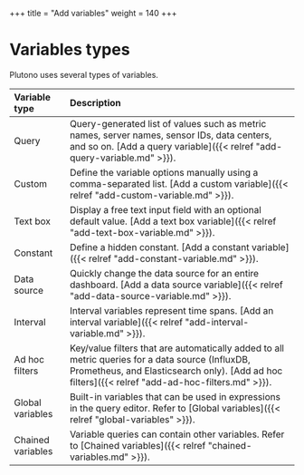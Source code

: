 +++
title = "Add variables"
weight = 140
+++

# Variables types

Plutono uses several types of variables.

|  Variable type  | Description   |
|:---|:---|
| Query   | Query-generated list of values such as metric names, server names, sensor IDs, data centers, and so on. [Add a query variable]({{< relref "add-query-variable.md" >}}).   |
| Custom   | Define the variable options manually using a comma-separated list. [Add a custom variable]({{< relref "add-custom-variable.md" >}}).   |
| Text box   | Display a free text input field with an optional default value. [Add a text box variable]({{< relref "add-text-box-variable.md" >}}).   |
| Constant   | Define a hidden constant. [Add a constant variable]({{< relref "add-constant-variable.md" >}}).   |
| Data source   | Quickly change the data source for an entire dashboard. [Add a data source variable]({{< relref "add-data-source-variable.md" >}}).   |
| Interval   | Interval variables represent time spans. [Add an interval variable]({{< relref "add-interval-variable.md" >}}).   |
| Ad hoc filters   | Key/value filters that are automatically added to all metric queries for a data source (InfluxDB, Prometheus, and Elasticsearch only). [Add ad hoc filters]({{< relref "add-ad-hoc-filters.md" >}}).   |
| Global variables   | Built-in variables that can be used in expressions in the query editor. Refer to [Global variables]({{< relref "global-variables" >}}).   |
| Chained variables   | Variable queries can contain other variables. Refer to [Chained variables]({{< relref "chained-variables.md" >}}).   |
